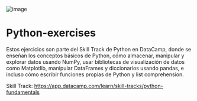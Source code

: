 ![image](https://user-images.githubusercontent.com/70109524/150006294-5c393487-ace2-4360-a3a9-3b60421cde56.png)


# Python-exercises

Estos ejercicios son parte del Skill Track de Python en DataCamp, donde se enseñan los conceptos básicos de Python, cómo almacenar, manipular y explorar datos usando NumPy, usar bibliotecas de visualización de datos como Matplotlib, manipular DataFrames y diccionarios usando pandas, e incluso cómo escribir funciones propias de Python y list comprehension.

Skill Track: https://app.datacamp.com/learn/skill-tracks/python-fundamentals
